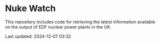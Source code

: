 # Nuke Watch

This repository includes code for retrieving the latest information available on the output of EDF nuclear power plants in the UK.

Last updated: 2024-12-07 03:32